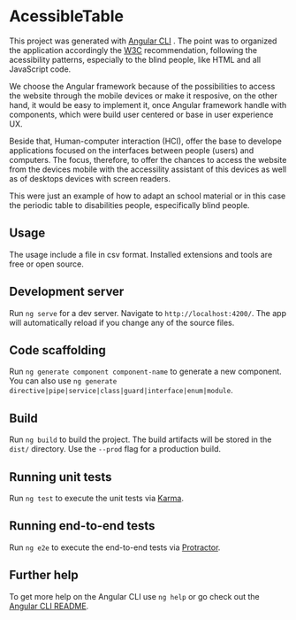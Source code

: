 # AcessibleTable

This project was generated with [Angular CLI](https://github.com/angular/angular-cli) . The point was to organized the application accordingly the [W3C](https://www.w3.org/) recommendation, following the acessibility patterns, especially to the blind people, like HTML and all JavaScript code. 

We choose the Angular framework because of the possibilities to access the website through the mobile devices or make it resposive, on the other hand, it would be easy to implement it, once Angular framework handle with components, which were build user centered or base in user experience UX. 

Beside that, Human-computer interaction (HCI), offer the base to develope applications focused  on the interfaces between people (users) and computers. The focus, therefore, to offer the chances to access the website from the devices mobile with the accessility assistant of this devices as well as of desktops devices with screen readers. 

This were just an example of how to adapt an school material or in this case the periodic table to disabilities people, especifically blind people.

## Usage

The usage include a file in csv format. Installed extensions and tools are free or open source.

## Development server

Run `ng serve` for a dev server. Navigate to `http://localhost:4200/`. The app will automatically reload if you change any of the source files.

## Code scaffolding

Run `ng generate component component-name` to generate a new component. You can also use `ng generate directive|pipe|service|class|guard|interface|enum|module`.

## Build

Run `ng build` to build the project. The build artifacts will be stored in the `dist/` directory. Use the `--prod` flag for a production build.

## Running unit tests

Run `ng test` to execute the unit tests via [Karma](https://karma-runner.github.io).

## Running end-to-end tests

Run `ng e2e` to execute the end-to-end tests via [Protractor](http://www.protractortest.org/).

## Further help

To get more help on the Angular CLI use `ng help` or go check out the [Angular CLI README](https://github.com/angular/angular-cli/blob/master/README.md).
